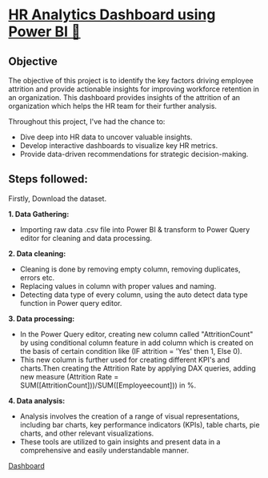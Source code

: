 # [HR Analytics Dashboard using Power BI 🔗](https://drive.google.com/file/d/1h30yQ-tukzdef7TLYNqnkKJKS_5BZZmr/view?usp=sharing)

## Objective

The objective of this project is to identify the key factors driving employee attrition and provide actionable insights for improving workforce retention in an organization.
This dashboard provides insights of the attrition of an organization which helps the HR team for their further analysis.

Throughout this project, I've had the chance to:

- Dive deep into HR data to uncover valuable insights.
- Develop interactive dashboards to visualize key HR metrics.
- Provide data-driven recommendations for strategic decision-making.

## Steps followed:

Firstly, Download the dataset.

**1. Data Gathering:** 
  - Importing raw data .csv file into Power BI & transform to Power Query editor for cleaning and data processing.
          
**2. Data cleaning:**
  - Cleaning is done by removing empty column, removing duplicates, errors etc.
  - Replacing values in column with proper values and naming.
  - Detecting data type of every column, using the auto detect data type function in Power query editor.
          
**3. Data processing:**
  - In the Power Query editor, creating new column called "AttritionCount" by using conditional column feature in add column which is created on the basis of certain condition like (IF attrition = 'Yes' then 1, Else 0).
  - This new column is further used for creating different KPI's and charts.Then creating the Attrition Rate by applying DAX queries, adding new measure (Attrition Rate = SUM([AttritionCount]))/SUM([Employeecount])) in %.
          
**4. Data analysis:**
  - Analysis involves the creation of a range of visual representations, including bar charts, key performance indicators (KPIs), table charts, pie charts, and other relevant visualizations.
  - These tools are utilized to gain insights and present data in a comprehensive and easily understandable manner.

[ Dashboard](https://drive.google.com/file/d/1h30yQ-tukzdef7TLYNqnkKJKS_5BZZmr/view?usp=sharing)


   

